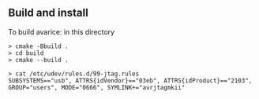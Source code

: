 
Build and install
-----------------
To build avarice: in this directory
~~~~
> cmake -Bbuild .
> cd build
> cmake --build .
~~~~

~~~~
> cat /etc/udev/rules.d/99-jtag.rules
SUBSYSTEMS=="usb", ATTRS{idVendor}=="03eb", ATTRS{idProduct}=="2103", GROUP="users", MODE="0666", SYMLINK+="avrjtagmkii"
~~~~
